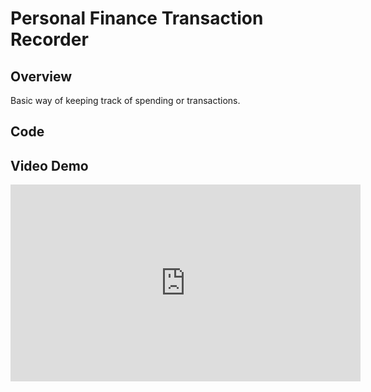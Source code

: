 # Personal Finance Transaction Recorder

## Overview
Basic way of keeping track of spending or transactions.

## Code


## Video Demo
<iframe width="560" height="315" src="https://www.youtube.com/embed/_nqhU69WjOo?si=8McE_HwCGzjND3DU" title="YouTube video player" frameborder="0" allow="accelerometer; autoplay; clipboard-write; encrypted-media; gyroscope; picture-in-picture; web-share" referrerpolicy="strict-origin-when-cross-origin" allowfullscreen></iframe>
